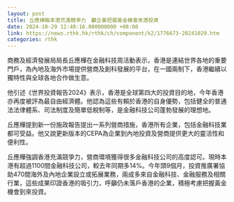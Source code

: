 ```yaml
---
layout: post
title: 丘應樺稱本港充滿競爭力　籲企業把握黃金機會來港投資
date: 2024-10-29 12:40:16.000000000 +08:00
link: https://news.rthk.hk/rthk/ch/component/k2/1776673-20241029.htm
categories: rthk
---
```


商務及經濟發展局局長丘應樺在金融科技周活動表示，香港是連結世界各地的重要門戶，為內地及海外市場提供營商及創科發展的平台，在一國兩制下，香港繼續以獨特性與全球各地合作做生意。

他引述《世界投資報告2024》表示，香港是全球第四大的投資目的地，今年香港亦再度被評為最自由經濟體。他認為這些有賴於香港的自身優勢，包括健全的普通法法律體系、司法制度及簡單低稅制等，是金融科技公司蓬勃發展的理想地。

丘應樺提到新一份施政報告提出一系列營商措施，香港所有企業，包括金融科技業都可受益。他又說更新版本的CEPA為企業到內地投資及營商提供更大的靈活性和便利性。

丘應樺強調香港充滿競爭力，營商​​環境獲得很多金融科技公司的高度認可。現時本港有超過1100間金融科技公司，較去年同期多14%。今年頭9個月，投資推廣署協助470間海外及內地企業設立或拓展業務，兩成多來自金融科技、金融服務及相關行業，這些成果印證香港的吸引力，呼籲仍未落戶香港的企業，積極考慮把握黃金機會到來投資。
